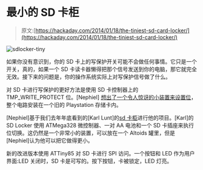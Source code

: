 # 最小的 SD 卡柜

> 原文:[https://hackaday.com/2014/01/18/the-tiniest-sd-card-locker/](https://hackaday.com/2014/01/18/the-tiniest-sd-card-locker/)

![sdlocker-tiny](../Images/88cf308fadc963492dbcc7f68a2c4203.png)

如果你没有意识到，你的 SD 卡上的写保护开关可能不会做任何事情。它只是一个开关，真的，如果一个 SD 卡读卡器懒得把那个信号发送到你的电脑，那它就完全无效。接下来的问题是，你的操作系统实际上对写保护信号做了什么。

对 SD 卡进行写保护的更好方法是使用 SD 卡控制器上的 TMP_WRITE_PROTECT 位。[Nephiel] [想出了一个令人惊讶的小装置来设置位](https://github.com/Nephiel/sdlocker-tiny)，整个电路安装在一个旧的 Playstation 存储卡内。

[Nephiel]基于我们去年年底看到的[Karl Lunt]的[sd 卡柜](http://hackaday.com/2013/11/12/keep-your-sd-cards-data-safe-with-the-sd-locker/)进行他的项目。[Karl]的 SD Locker 使用 ATMega328 微控制器、一对 AA 电池和一个 SD 卡插座来执行位切换。这仍然是一个非常小的装置，可以放在一个 Altoids 罐里，但是[Nephiel]认为他可以把它做得更小。

新的改进版本使用 ATTiny85 对 SD 卡进行 SPI 访问。一个按钮和 LED 作为用户界面:LED 关闭时，SD 卡是可写的。按下按钮，卡被锁定，LED 灯亮。